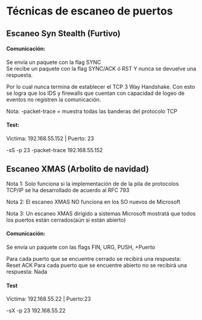# Técnicas de escaneo de puertos


## Escaneo Syn Stealth (Furtivo)

#### Comunicación:

Se envía un paquete con la flag SYNC  
Se recibe un paquete con la flag SYNC/ACK ó RST 
Y nunca se devuelve una respuesta.

Por lo cual nunca termina de establecer el TCP 3 Way Handshake. Con esto se logra que los IDS y firewalls que cuentan con capacidad de logeo de eventos no registren la comunicación.

Nota: -packet-trace = muestra todas las banderas del protocolo TCP 
 
#### Test: 

Victima: 192.168.55.152 | Puerto: 23

-sS -p 23 -packet-trace 192.168.55.152

## Escaneo XMAS (Arbolito de navidad) 

Nota 1: Solo funciona si la implementación de de la pila de protocolos TCP/IP se ha desarrollado de acuerdo al RFC 793 

Nota 2: El escaneo XMAS NO funciona en los SO nuevos de Microsoft 

Nota 3: Un escaneo XMAS dirigido a sistemas Microsoft mostratá que todos los puertos están cerrados(aún si están abierto) 
 
#### Comunicación: 

Se envía un paquete con las flags FIN, URG, PUSH, +Puerto

Para cada puerto que se encuentre cerrado se recibirá una respuesta: Reset ACK
Para cada puerto que se encuentre abierto no se recibirá una respuesta: Nada

#### Test 

Víctima: 192.168.55.22 | Puerto:23 

-sX -p 23 192.168.55.22 
